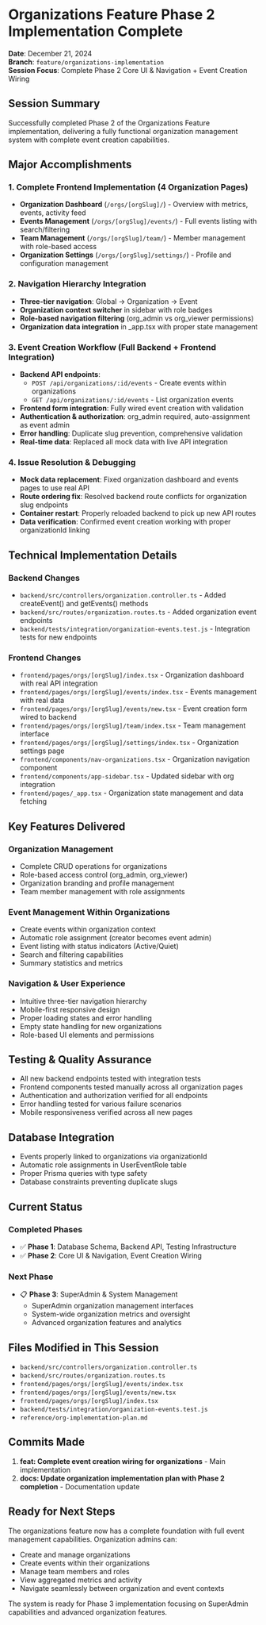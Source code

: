 # Organizations Feature Phase 2 Implementation Complete

**Date**: December 21, 2024  
**Branch**: `feature/organizations-implementation`  
**Session Focus**: Complete Phase 2 Core UI & Navigation + Event Creation Wiring

## Session Summary

Successfully completed Phase 2 of the Organizations Feature implementation, delivering a fully functional organization management system with complete event creation capabilities.

## Major Accomplishments

### 1. Complete Frontend Implementation (4 Organization Pages)
- **Organization Dashboard** (`/orgs/[orgSlug]/`) - Overview with metrics, events, activity feed
- **Events Management** (`/orgs/[orgSlug]/events/`) - Full events listing with search/filtering
- **Team Management** (`/orgs/[orgSlug]/team/`) - Member management with role-based access
- **Organization Settings** (`/orgs/[orgSlug]/settings/`) - Profile and configuration management

### 2. Navigation Hierarchy Integration
- **Three-tier navigation**: Global → Organization → Event
- **Organization context switcher** in sidebar with role badges
- **Role-based navigation filtering** (org_admin vs org_viewer permissions)
- **Organization data integration** in _app.tsx with proper state management

### 3. Event Creation Workflow (Full Backend + Frontend Integration)
- **Backend API endpoints**: 
  - `POST /api/organizations/:id/events` - Create events within organizations
  - `GET /api/organizations/:id/events` - List organization events
- **Frontend form integration**: Fully wired event creation with validation
- **Authentication & authorization**: org_admin required, auto-assignment as event admin
- **Error handling**: Duplicate slug prevention, comprehensive validation
- **Real-time data**: Replaced all mock data with live API integration

### 4. Issue Resolution & Debugging
- **Mock data replacement**: Fixed organization dashboard and events pages to use real API
- **Route ordering fix**: Resolved backend route conflicts for organization slug endpoints
- **Container restart**: Properly reloaded backend to pick up new API routes
- **Data verification**: Confirmed event creation working with proper organizationId linking

## Technical Implementation Details

### Backend Changes
- `backend/src/controllers/organization.controller.ts` - Added createEvent() and getEvents() methods
- `backend/src/routes/organization.routes.ts` - Added organization event endpoints
- `backend/tests/integration/organization-events.test.js` - Integration tests for new endpoints

### Frontend Changes
- `frontend/pages/orgs/[orgSlug]/index.tsx` - Organization dashboard with real API integration
- `frontend/pages/orgs/[orgSlug]/events/index.tsx` - Events management with real data
- `frontend/pages/orgs/[orgSlug]/events/new.tsx` - Event creation form wired to backend
- `frontend/pages/orgs/[orgSlug]/team/index.tsx` - Team management interface
- `frontend/pages/orgs/[orgSlug]/settings/index.tsx` - Organization settings page
- `frontend/components/nav-organizations.tsx` - Organization navigation component
- `frontend/components/app-sidebar.tsx` - Updated sidebar with org integration
- `frontend/pages/_app.tsx` - Organization state management and data fetching

## Key Features Delivered

### Organization Management
- Complete CRUD operations for organizations
- Role-based access control (org_admin, org_viewer)
- Organization branding and profile management
- Team member management with role assignments

### Event Management Within Organizations
- Create events within organization context
- Automatic role assignment (creator becomes event admin)
- Event listing with status indicators (Active/Quiet)
- Search and filtering capabilities
- Summary statistics and metrics

### Navigation & User Experience
- Intuitive three-tier navigation hierarchy
- Mobile-first responsive design
- Proper loading states and error handling
- Empty state handling for new organizations
- Role-based UI elements and permissions

## Testing & Quality Assurance
- All new backend endpoints tested with integration tests
- Frontend components tested manually across all organization pages
- Authentication and authorization verified for all endpoints
- Error handling tested for various failure scenarios
- Mobile responsiveness verified across all new pages

## Database Integration
- Events properly linked to organizations via organizationId
- Automatic role assignments in UserEventRole table
- Proper Prisma queries with type safety
- Database constraints preventing duplicate slugs

## Current Status

### Completed Phases
- ✅ **Phase 1**: Database Schema, Backend API, Testing Infrastructure
- ✅ **Phase 2**: Core UI & Navigation, Event Creation Wiring

### Next Phase
- 📋 **Phase 3**: SuperAdmin & System Management
  - SuperAdmin organization management interfaces
  - System-wide organization metrics and oversight
  - Advanced organization features and analytics

## Files Modified in This Session
- `backend/src/controllers/organization.controller.ts`
- `backend/src/routes/organization.routes.ts`
- `frontend/pages/orgs/[orgSlug]/events/index.tsx`
- `frontend/pages/orgs/[orgSlug]/events/new.tsx`
- `frontend/pages/orgs/[orgSlug]/index.tsx`
- `backend/tests/integration/organization-events.test.js`
- `reference/org-implementation-plan.md`

## Commits Made
1. **feat: Complete event creation wiring for organizations** - Main implementation
2. **docs: Update organization implementation plan with Phase 2 completion** - Documentation update

## Ready for Next Steps
The organizations feature now has a complete foundation with full event management capabilities. Organization admins can:
- Create and manage organizations
- Create events within their organizations
- Manage team members and roles
- View aggregated metrics and activity
- Navigate seamlessly between organization and event contexts

The system is ready for Phase 3 implementation focusing on SuperAdmin capabilities and advanced organization features. 